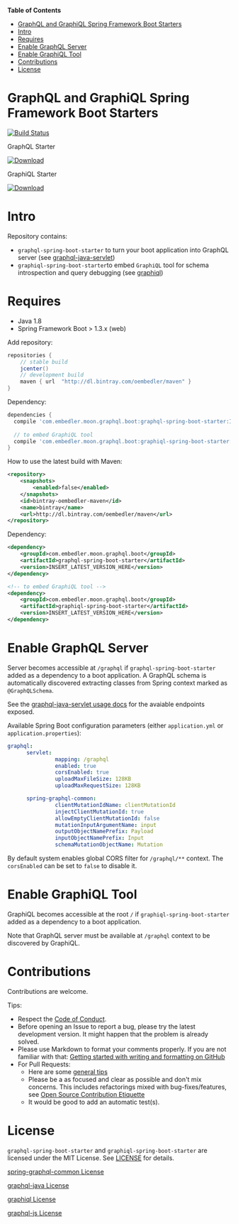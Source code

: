 <!-- START doctoc generated TOC please keep comment here to allow auto update -->
<!-- DON'T EDIT THIS SECTION, INSTEAD RE-RUN doctoc TO UPDATE -->
**Table of Contents**

- [GraphQL and GraphiQL Spring Framework Boot Starters](#graphql-and-graphiql-spring-framework-boot-starters)
- [Intro](#intro)
- [Requires](#requires)
- [Enable GraphQL Server](#enable-graphql-server)
- [Enable GraphiQL Tool](#enable-graphiql-tool)
- [Contributions](#contributions)
- [License](#license)

<!-- END doctoc generated TOC please keep comment here to allow auto update -->

# GraphQL and GraphiQL Spring Framework Boot Starters
[![Build Status](https://travis-ci.org/graphql-java/graphql-spring-boot.svg?branch=master)](https://travis-ci.org/graphql-java/graphql-spring-boot)

GraphQL Starter 

[ ![Download](https://api.bintray.com/packages/graphql-java/maven/graphql-spring-boot-starter/images/download.svg) ](https://bintray.com/graphql-java/maven/graphql-spring-boot-starter/_latestVersion)

GraphiQL Starter 

[ ![Download](https://api.bintray.com/packages/graphql-java/maven/graphiql-spring-boot-starter/images/download.svg) ](https://bintray.com/graphql-java/maven/graphiql-spring-boot-starter/_latestVersion)

# Intro

Repository contains:

* `graphql-spring-boot-starter` to turn your boot application into GraphQL server (see [graphql-java-servlet](https://github.com/graphql-java/graphql-java-servlet))
* `graphiql-spring-boot-starter`to embed `GraphiQL` tool for schema introspection and query debugging (see [graphiql](https://github.com/graphql/graphiql))

# Requires

  * Java 1.8
  * Spring Framework Boot > 1.3.x (web)  

Add repository:

```gradle
repositories {
    // stable build
    jcenter()
    // development build
    maven { url  "http://dl.bintray.com/oembedler/maven" }
}
```

Dependency:

```gradle
dependencies {
  compile 'com.embedler.moon.graphql.boot:graphql-spring-boot-starter:INSERT_LATEST_VERSION_HERE'
  
  // to embed GraphiQL tool
  compile 'com.embedler.moon.graphql.boot:graphiql-spring-boot-starter:INSERT_LATEST_VERSION_HERE'
}
```

How to use the latest build with Maven:

```xml
<repository>
    <snapshots>
        <enabled>false</enabled>
    </snapshots>
    <id>bintray-oembedler-maven</id>
    <name>bintray</name>
    <url>http://dl.bintray.com/oembedler/maven</url>
</repository>
```

Dependency:

```xml
<dependency>
    <groupId>com.embedler.moon.graphql.boot</groupId>
    <artifactId>graphql-spring-boot-starter</artifactId>
    <version>INSERT_LATEST_VERSION_HERE</version>
</dependency>

<!-- to embed GraphiQL tool -->
<dependency>
    <groupId>com.embedler.moon.graphql.boot</groupId>
    <artifactId>graphiql-spring-boot-starter</artifactId>
    <version>INSERT_LATEST_VERSION_HERE</version>
</dependency>
```


# Enable GraphQL Server

Server becomes accessible at `/graphql` if `graphql-spring-boot-starter` added as a dependency to a boot application.
A GraphQL schema is automatically discovered extracting classes from Spring context marked as `@GraphQLSchema`.

See the [graphql-java-servlet usage docs](https://github.com/graphql-java/graphql-java-servlet#usage) for the avaiable endpoints exposed.

Available Spring Boot configuration parameters (either `application.yml` or `application.properties`):

```yaml
graphql:
      servlet:
               mapping: /graphql
               enabled: true
               corsEnabled: true
               uploadMaxFileSize: 128KB
               uploadMaxRequestSize: 128KB

      spring-graphql-common:
               clientMutationIdName: clientMutationId
               injectClientMutationId: true
               allowEmptyClientMutationId: false
               mutationInputArgumentName: input
               outputObjectNamePrefix: Payload
               inputObjectNamePrefix: Input
               schemaMutationObjectName: Mutation
```

By default system enables global CORS filter for `/graphql/**` context.
The `corsEnabled` can be set to `false` to disable it.

# Enable GraphiQL Tool

GraphiQL becomes accessible at the root `/` if `graphiql-spring-boot-starter` added as a dependency to a boot application.

Note that GraphQL server must be available at `/graphql` context to be discovered by GraphiQL.

# Contributions

Contributions are welcome.

Tips:

- Respect the [Code of Conduct](http://contributor-covenant.org/version/1/3/0/).
- Before opening an Issue to report a bug, please try the latest development version. 
It might happen that the problem is already solved.
- Please use  Markdown to format your comments properly. 
If you are not familiar with that: [Getting started with writing and formatting on GitHub](https://help.github.com/articles/getting-started-with-writing-and-formatting-on-github/)
- For Pull Requests:
  - Here are some [general tips](https://github.com/blog/1943-how-to-write-the-perfect-pull-request)
  - Please be a as focused and clear as possible and don't mix concerns. 
    This includes refactorings mixed with bug-fixes/features, see [Open Source Contribution Etiquette](http://tirania.org/blog/archive/2010/Dec-31.html) 
  - It would be good to add an automatic test(s). 
  

# License

`graphql-spring-boot-starter` and `graphiql-spring-boot-starter` are licensed under the MIT License. See [LICENSE](LICENSE.md) for details.

[spring-graphql-common License](https://github.com/oembedler/spring-graphql-common/blob/master/LICENSE.md)

[graphql-java License](https://github.com/andimarek/graphql-java/blob/master/LICENSE.md)

[graphiql License](https://github.com/graphql/graphiql/blob/master/LICENSE)

[graphql-js License](https://github.com/graphql/graphql-js/blob/master/LICENSE)
